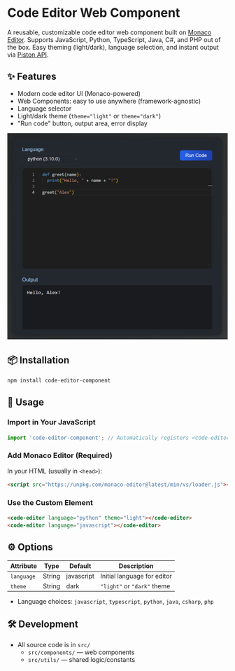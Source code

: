 # Code Editor Web Component

A reusable, customizable code editor web component built on [Monaco Editor](https://microsoft.github.io/monaco-editor/). Supports JavaScript, Python, TypeScript, Java, C#, and PHP out of the box. Easy theming (light/dark), language selection, and instant output via [Piston API](https://github.com/engineer-man/piston).

## ✨ Features

- Modern code editor UI (Monaco-powered)
- Web Components: easy to use anywhere (framework-agnostic)
- Language selector
- Light/dark theme (`theme="light"` or `theme="dark"`)
- "Run code" button, output area, error display

![Code Editor Demo Screenshot](./assets/code-editor.png)

## 📦 Installation
```bash
npm install code-editor-component
```

## 🚀 Usage

### Import in Your JavaScript

```js
import 'code-editor-component'; // Automatically registers <code-editor> and subcomponents
```

### Add Monaco Editor (Required)

In your HTML (usually in `<head>`):

```html
<script src="https://unpkg.com/monaco-editor@latest/min/vs/loader.js"></script>
```

### Use the Custom Element

```html
<code-editor language="python" theme="light"></code-editor>
<code-editor language="javascript"></code-editor>
```

## ⚙️ Options

| Attribute     | Type   | Default     | Description                         |
|---------------|--------|-------------|-------------------------------------|
| `language`    | String | javascript  | Initial language for editor         |
| `theme`       | String | dark        | `"light"` or `"dark"` theme         |

- Language choices: `javascript`, `typescript`, `python`, `java`, `csharp`, `php`

## 🛠️ Development

- All source code is in `src/`
    - `src/components/` — web components
    - `src/utils/` — shared logic/constants

